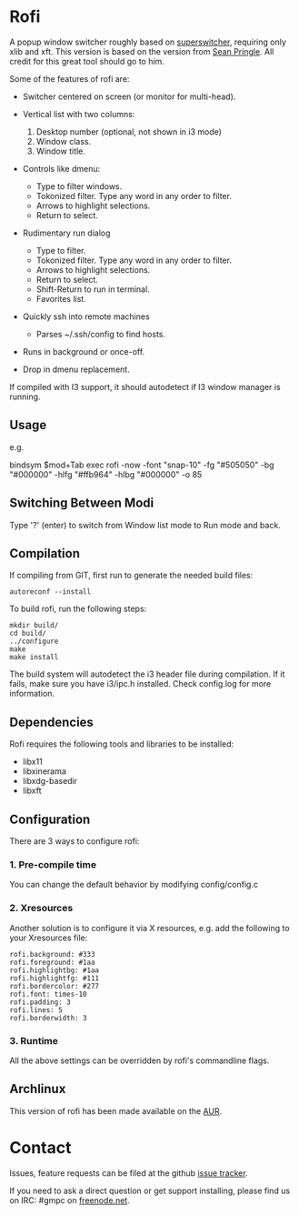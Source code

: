 # Rofi 

A popup window switcher roughly based on [superswitcher](http://code.google.com/p/superswitcher/), requiring only xlib and xft.
This version is based on the version from [Sean
Pringle](http://github.com/seanpringle/simpleswitcher). All credit for this great tool should go to him.

Some of the features of rofi are:

* Switcher centered on screen (or monitor for multi-head).

* Vertical list with two columns:
    1. Desktop number (optional, not shown in i3 mode)
	2. Window class.
	3. Window title.

* Controls like dmenu:
	* Type to filter windows.
    * Tokonized filter. Type any word in any order to filter.
	* Arrows to highlight selections.
	* Return to select.

* Rudimentary run dialog
    * Type to filter.
    * Tokonized filter. Type any word in any order to filter.
	* Arrows to highlight selections.
	* Return to select.
    * Shift-Return to run in terminal.
    * Favorites list.

* Quickly ssh into remote machines
    * Parses ~/.ssh/config to find hosts.

* Runs in background or once-off.

* Drop in dmenu replacement.

If compiled with I3 support, it should autodetect if I3 window manager is running. 

## Usage

e.g.

  bindsym $mod+Tab exec rofi -now -font "snap-10" -fg "#505050" -bg "#000000" -hlfg "#ffb964" -hlbg "#000000" -o 85

## Switching Between Modi

Type '?' (enter)  to switch from Window list mode to Run mode and back.

## Compilation

If compiling from GIT, first run to generate the needed build files:

    autoreconf --install

To build rofi, run the following steps:

    mkdir build/
    cd build/
    ../configure
    make
    make install

The build system will autodetect the i3 header file during compilation. If it fails, make sure you 
have i3/ipc.h installed. Check config.log for more information. 

## Dependencies

Rofi requires the following tools and libraries to be installed:

 * libx11
 * libxinerama
 * libxdg-basedir
 * libxft 

## Configuration

There are 3 ways to configure rofi:

### 1. Pre-compile time

You can change the default behavior by modifying config/config.c

### 2. Xresources

Another solution is to configure it via X resources, e.g. add the following to your 
Xresources file:

    rofi.background: #333
    rofi.foreground: #1aa
    rofi.highlightbg: #1aa
    rofi.highlightfg: #111
    rofi.bordercolor: #277
    rofi.font: times-10
    rofi.padding: 3
    rofi.lines: 5
    rofi.borderwidth: 3

### 3. Runtime

All the above settings can be overridden by rofi's commandline flags.

## Archlinux

This version of rofi has been made available on the
[AUR](https://aur.archlinux.org/packages/rofi-git/).

# Contact

Issues, feature requests can be filed at the github [issue
tracker](https://github.com/DaveDavenport/rofi/issues).

If you need to ask a direct question or get support installing, please find us on IRC: #gmpc on
[freenode.net](https://webchat.freenode.net/?channels=#gmpc).

